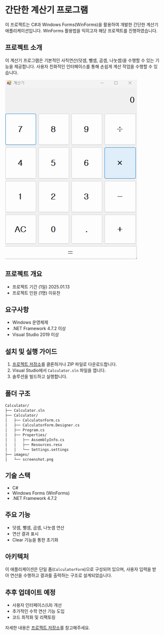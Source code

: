 # 간단한 계산기 프로그램

이 프로젝트는 C#과 Windows Forms(WinForms)을 활용하여 개발한 간단한 계산기 애플리케이션입니다. WinForms 활용법을 익히고자 해당 프로젝트를 진행하였습니다.

## 프로젝트 소개

이 계산기 프로그램은 기본적인 사칙연산(덧셈, 뺄셈, 곱셈, 나눗셈)을 수행할 수 있는 기능을 제공합니다. 사용자 친화적인 인터페이스를 통해 손쉽게 계산 작업을 수행할 수 있습니다.

![실행 화면](./images/main.png)

## 프로젝트 개요
- 프로젝트 기간 (1일)
2025.01.13
- 프로젝트 인원 (1명)
이유찬

## 요구사항

- Windows 운영체제
- .NET Framework 4.7.2 이상
- Visual Studio 2019 이상

## 설치 및 실행 가이드

1. [프로젝트 저장소](https://github.com/Kamuie99/CS_Study/tree/master/Calculator)를 클론하거나 ZIP 파일로 다운로드합니다.
2. Visual Studio에서 `Calculator.sln` 파일을 엽니다.
3. 솔루션을 빌드하고 실행합니다.

## 폴더 구조

```
Calculator/
├── Calculator.sln
├── Calculator/
│   ├── CalculatorForm.cs
│   ├── CalculatorForm.Designer.cs
│   ├── Program.cs
│   ├── Properties/
│   │   ├── AssemblyInfo.cs
│   │   ├── Resources.resx
│   │   └── Settings.settings
├── images/
│   └── screenshot.png
```

## 기술 스택

- C#
- Windows Forms (WinForms)
- .NET Framework 4.7.2

## 주요 기능

- 덧셈, 뺄셈, 곱셈, 나눗셈 연산
- 연산 결과 표시
- Clear 기능을 통한 초기화

## 아키텍처

이 애플리케이션은 단일 폼(`CalculatorForm`)으로 구성되어 있으며, 사용자 입력을 받아 연산을 수행하고 결과를 출력하는 구조로 설계되었습니다.

## 추후 업데이트 예정

- 사용자 인터페이스(UI) 개선
- 추가적인 수학 연산 기능 도입
- 코드 최적화 및 리팩토링

자세한 내용은 [프로젝트 저장소](https://github.com/Kamuie99/CS_Study/tree/master/Calculator)를 참고해주세요.